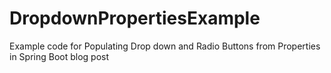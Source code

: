 # DropdownPropertiesExample
Example code for Populating Drop down and Radio Buttons from Properties in Spring Boot blog post
